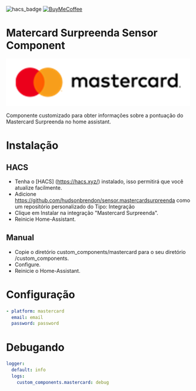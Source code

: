 ![hacs_badge](https://img.shields.io/badge/hacs-custom-orange.svg) [![BuyMeCoffee][buymecoffeebedge]][buymecoffee]

# Matercard Surpreenda Sensor Component

![logo.jpg](logo.png)

Componente customizado para obter informações sobre a pontuação do Mastercard Surpreenda no home assistant.

# Instalação

## HACS

- Tenha o [HACS] (https://hacs.xyz/) instalado, isso permitirá que você atualize facilmente.
- Adicione https://github.com/hudsonbrendon/sensor.mastercardsurpreenda como um repositório personalizado do Tipo: Integração
- Clique em Instalar na integração "Mastercard Surpreenda".
- Reinicie Home-Assistant.

## Manual

- Copie o diretório custom_components/mastercard para o seu diretório <config dir>/custom_components.
- Configure.
- Reinicie o Home-Assistant.

# Configuração

```yaml
- platform: mastercard
  email: email
  password: password
```

# Debugando

```yaml
logger:
  default: info
  logs:
    custom_components.mastercard: debug
```

[buymecoffee]: https://www.buymeacoffee.com/hudsonbrendon
[buymecoffeebedge]: https://camo.githubusercontent.com/cd005dca0ef55d7725912ec03a936d3a7c8de5b5/68747470733a2f2f696d672e736869656c64732e696f2f62616467652f6275792532306d6525323061253230636f666665652d646f6e6174652d79656c6c6f772e737667
